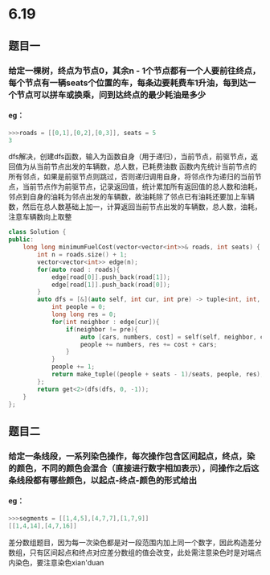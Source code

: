 # 6.19
## 题目一
### 给定一棵树，终点为节点0，其余n - 1个节点都有一个人要前往终点，每个节点有一辆seats个位置的车，每条边要耗费车1升油，每到达一个节点可以拼车或换乘，问到达终点的最少耗油是多少
#### eg：
```c++
>>>roads = [[0,1],[0,2],[0,3]], seats = 5
3
```
dfs解决，创建dfs函数，输入为函数自身（用于递归），当前节点，前驱节点，返回值为从当前节点出发的车辆数，总人数，已耗费油数
函数内先统计当前节点的所有邻点，如果是前驱节点则跳过，否则递归调用自身，将邻点作为递归的当前节点，当前节点作为前驱节点，记录返回值，统计累加所有返回值的总人数和油耗，邻点到自身的油耗为邻点出发的车辆数，故油耗除了邻点已有油耗还要加上车辆数，然后在总人数基础上加一，计算返回当前节点出发的车辆数，总人数，油耗，注意车辆数向上取整
```c++
class Solution {
public:
    long long minimumFuelCost(vector<vector<int>>& roads, int seats) {
        int n = roads.size() + 1;
        vector<vector<int>> edge(n);
        for(auto road : roads){
            edge[road[0]].push_back(road[1]);
            edge[road[1]].push_back(road[0]);
        }
        auto dfs = [&](auto self, int cur, int pre) -> tuple<int, int, long long>{
            int people = 0;
            long long res = 0;
            for(int neighbor : edge[cur]){
                if(neighbor != pre){
                    auto [cars, numbers, cost] = self(self, neighbor, cur);
                    people += numbers, res += cost + cars;
                }
            }
            people += 1;
            return make_tuple((people + seats - 1)/seats, people, res);
        };
        return get<2>(dfs(dfs, 0, -1));
    }
};
```
## 题目二
### 给定一条线段，一系列染色操作，每次操作包含区间起点，终点，染的颜色，不同的颜色会混合（直接进行数字相加表示），问操作之后这条线段都有哪些颜色，以起点-终点-颜色的形式给出
#### eg：
```c++
>>>segments = [[1,4,5],[4,7,7],[1,7,9]]
[[1,4,14],[4,7,16]]
```
差分数组题目，因为每一次染色都是对一段范围内加上同一个数字，因此构造差分数组，只有区间起点和终点对应差分数组的值会改变，此处需注意染色时是对端点内染色，要注意染色xian'duan
<!--stackedit_data:
eyJoaXN0b3J5IjpbLTEyMjIwMTY4NjMsMjE0MjczMDQxMiwtMT
gzMzk1OTU0OF19
-->